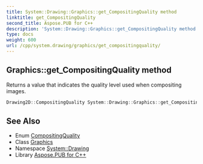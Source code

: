 ```yaml
---
title: System::Drawing::Graphics::get_CompositingQuality method
linktitle: get_CompositingQuality
second_title: Aspose.PUB for C++
description: 'System::Drawing::Graphics::get_CompositingQuality method. Returns a value that indicates the quality level used when compositing images in C++.'
type: docs
weight: 600
url: /cpp/system.drawing/graphics/get_compositingquality/
---
```

## Graphics::get_CompositingQuality method


Returns a value that indicates the quality level used when compositing images.

```cpp
Drawing2D::CompositingQuality System::Drawing::Graphics::get_CompositingQuality()
```

## See Also

* Enum [CompositingQuality](../../../system.drawing.drawing2d/compositingquality/)
* Class [Graphics](../)
* Namespace [System::Drawing](../../)
* Library [Aspose.PUB for C++](../../../)
